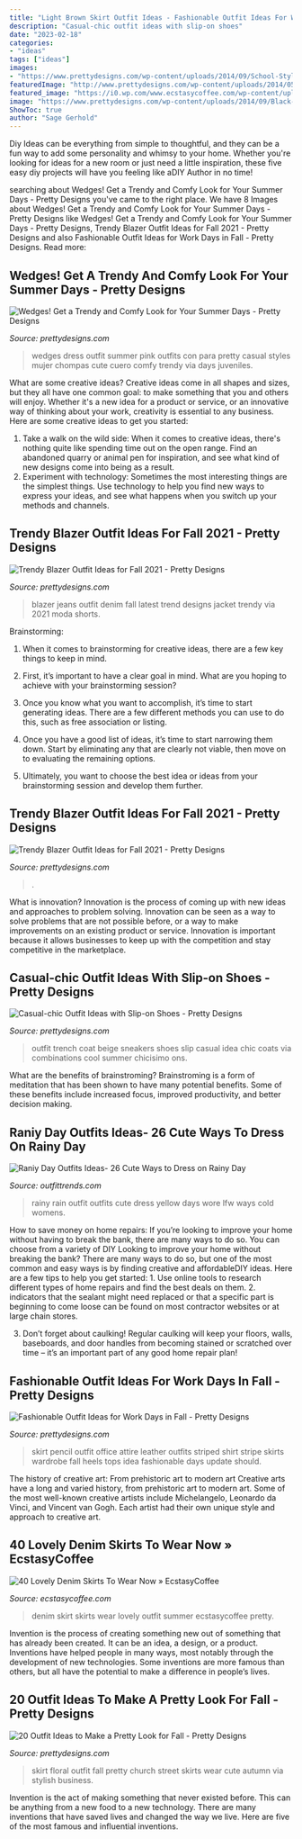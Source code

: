 ```yaml
---
title: "Light Brown Skirt Outfit Ideas - Fashionable Outfit Ideas For Work Days In Fall"
description: "Casual-chic outfit ideas with slip-on shoes"
date: "2023-02-18"
categories:
- "ideas"
tags: ["ideas"]
images:
- "https://www.prettydesigns.com/wp-content/uploads/2014/09/School-Style-Outfit-with-Maroon-Blazer.jpg"
featuredImage: "http://www.prettydesigns.com/wp-content/uploads/2014/05/Beige-Trench-Coat-Outfit-Idea-with-Sneakers.jpg"
featured_image: "https://i0.wp.com/www.ecstasycoffee.com/wp-content/uploads/2016/10/denim-skirt-18.jpg?resize=620%2C931"
image: "https://www.prettydesigns.com/wp-content/uploads/2014/09/Black-Blazer-and-Denim-Jeans.jpg"
ShowToc: true
author: "Sage Gerhold"
---
```



Diy Ideas can be everything from simple to thoughtful, and they can be a fun way to add some personality and whimsy to your home. Whether you're looking for ideas for a new room or just need a little inspiration, these five easy diy projects will have you feeling like aDIY Author in no time!

	

		
searching about Wedges! Get a Trendy and Comfy Look for Your Summer Days - Pretty Designs you've came to the right place. We have 8 Images about Wedges! Get a Trendy and Comfy Look for Your Summer Days - Pretty Designs like Wedges! Get a Trendy and Comfy Look for Your Summer Days - Pretty Designs, Trendy Blazer Outfit Ideas for Fall 2021 - Pretty Designs and also Fashionable Outfit Ideas for Work Days in Fall - Pretty Designs. Read more:
		
    
## Wedges! Get A Trendy And Comfy Look For Your Summer Days - Pretty Designs

<img loading=lazy src="https://www.prettydesigns.com/wp-content/uploads/2014/07/Pink-Dress-Outfit-with-Wedges.jpg" onerror="this.onerror=null;this.src='https://tse4.mm.bing.net/th?id=OIP.u_zXzu-GhadUxZWOlmLk4gHaK2&amp;pid=15.1';" alt="Wedges! Get a Trendy and Comfy Look for Your Summer Days - Pretty Designs">

_Source: prettydesigns.com_

>wedges dress outfit summer pink outfits con para pretty casual styles mujer chompas cute cuero comfy trendy via days juveniles. 

	

What are some creative ideas?
Creative ideas come in all shapes and sizes, but they all have one common goal: to make something that you and others will enjoy. Whether it's a new idea for a product or service, or an innovative way of thinking about your work, creativity is essential to any business. Here are some creative ideas to get you started: 
1. Take a walk on the wild side: When it comes to creative ideas, there's nothing quite like spending time out on the open range. Find an abandoned quarry or animal pen for inspiration, and see what kind of new designs come into being as a result. 
2. Experiment with technology: Sometimes the most interesting things are the simplest things. Use technology to help you find new ways to express your ideas, and see what happens when you switch up your methods and channels. 

    
## Trendy Blazer Outfit Ideas For Fall 2021 - Pretty Designs

<img loading=lazy src="https://www.prettydesigns.com/wp-content/uploads/2014/09/Black-Blazer-and-Denim-Jeans.jpg" onerror="this.onerror=null;this.src='https://tse4.mm.bing.net/th?id=OIP.Qr-lkVmwCuWAy3nZoiUaQgHaK2&amp;pid=15.1';" alt="Trendy Blazer Outfit Ideas for Fall 2021 - Pretty Designs">

_Source: prettydesigns.com_

>blazer jeans outfit denim fall latest trend designs jacket trendy via 2021 moda shorts. 

	

Brainstorming:
1. When it comes to brainstorming for creative ideas, there are a few key things to keep in mind.
2. First, it’s important to have a clear goal in mind. What are you hoping to achieve with your brainstorming session?

3. Once you know what you want to accomplish, it’s time to start generating ideas. There are a few different methods you can use to do this, such as free association or listing.

4. Once you have a good list of ideas, it’s time to start narrowing them down. Start by eliminating any that are clearly not viable, then move on to evaluating the remaining options.

5. Ultimately, you want to choose the best idea or ideas from your brainstorming session and develop them further.

    
## Trendy Blazer Outfit Ideas For Fall 2021 - Pretty Designs

<img loading=lazy src="https://www.prettydesigns.com/wp-content/uploads/2014/09/School-Style-Outfit-with-Maroon-Blazer.jpg" onerror="this.onerror=null;this.src='https://tse3.mm.bing.net/th?id=OIP.NlF6N4YDx_yOTnFpsqrsQAHaK3&amp;pid=15.1';" alt="Trendy Blazer Outfit Ideas for Fall 2021 - Pretty Designs">

_Source: prettydesigns.com_

>. 

	

What is innovation?
Innovation is the process of coming up with new ideas and approaches to problem solving. Innovation can be seen as a way to solve problems that are not possible before, or a way to make improvements on an existing product or service. Innovation is important because it allows businesses to keep up with the competition and stay competitive in the marketplace.

    
## Casual-chic Outfit Ideas With Slip-on Shoes - Pretty Designs

<img loading=lazy src="http://www.prettydesigns.com/wp-content/uploads/2014/05/Beige-Trench-Coat-Outfit-Idea-with-Sneakers.jpg" onerror="this.onerror=null;this.src='https://tse3.mm.bing.net/th?id=OIP.KAFjwTtg4IE5CdlwpKt8SgHaK1&amp;pid=15.1';" alt="Casual-chic Outfit Ideas with Slip-on Shoes - Pretty Designs">

_Source: prettydesigns.com_

>outfit trench coat beige sneakers shoes slip casual idea chic coats via combinations cool summer chicisimo ons. 

	

What are the benefits of brainstroming?
Brainstroming is a form of meditation that has been shown to have many potential benefits. Some of these benefits include increased focus, improved productivity, and better decision making.

    
## Raniy Day Outfits Ideas- 26 Cute Ways To Dress On Rainy Day

<img loading=lazy src="http://www.outfittrends.com/wp-content/uploads/2016/06/rainy-day-3.jpg" onerror="this.onerror=null;this.src='https://tse2.mm.bing.net/th?id=OIP._d6yCA8WLnKS3WlygJTGQwHaLH&amp;pid=15.1';" alt="Raniy Day Outfits Ideas- 26 Cute Ways to Dress on Rainy Day">

_Source: outfittrends.com_

>rainy rain outfit outfits cute dress yellow days wore lfw ways cold womens. 

	

How to save money on home repairs: If you’re looking to improve your home without having to break the bank, there are many ways to do so. You can choose from a variety of DIY
Looking to improve your home without breaking the bank? There are many ways to do so, but one of the most common and easy ways is by finding creative and affordableDIY ideas. Here are a few tips to help you get started: 1. Use online tools to research different types of home repairs and find the best deals on them.
2. indicators that the sealant might need replaced or that a specific part is beginning to come loose can be found on most contractor websites or at large chain stores.

3. Don’t forget about caulking! Regular caulking will keep your floors, walls, baseboards, and door handles from becoming stained or scratched over time – it’s an important part of any good home repair plan! 
    
## Fashionable Outfit Ideas For Work Days In Fall - Pretty Designs

<img loading=lazy src="http://www.prettydesigns.com/wp-content/uploads/2014/07/Black-Pencil-Skirt-Outfit-Idea-with-Stripe-Tops.jpg" onerror="this.onerror=null;this.src='https://tse4.mm.bing.net/th?id=OIP.77xaoUtqXU25c9I5V5l51AHaK3&amp;pid=15.1';" alt="Fashionable Outfit Ideas for Work Days in Fall - Pretty Designs">

_Source: prettydesigns.com_

>skirt pencil outfit office attire leather outfits striped shirt stripe skirts wardrobe fall heels tops idea fashionable days update should. 

	

The history of creative art: From prehistoric art to modern art
Creative arts have a long and varied history, from prehistoric art to modern art. Some of the most well-known creative artists include Michelangelo, Leonardo da Vinci, and Vincent van Gogh. Each artist had their own unique style and approach to creative art.

    
## 40 Lovely Denim Skirts To Wear Now » EcstasyCoffee

<img loading=lazy src="https://i0.wp.com/www.ecstasycoffee.com/wp-content/uploads/2016/10/denim-skirt-18.jpg?resize=620%2C931" onerror="this.onerror=null;this.src='https://tse3.mm.bing.net/th?id=OIP.d_9SUP-ye4dvxEILP1pGZwHaLH&amp;pid=15.1';" alt="40 Lovely Denim Skirts To Wear Now » EcstasyCoffee">

_Source: ecstasycoffee.com_

>denim skirt skirts wear lovely outfit summer ecstasycoffee pretty. 

	

Invention is the process of creating something new out of something that has already been created. It can be an idea, a design, or a product. Inventions have helped people in many ways, most notably through the development of new technologies. Some inventions are more famous than others, but all have the potential to make a difference in people’s lives.

    
## 20 Outfit Ideas To Make A Pretty Look For Fall - Pretty Designs

<img loading=lazy src="http://www.prettydesigns.com/wp-content/uploads/2016/10/Black-Top-and-Floral-Skirt.jpg" onerror="this.onerror=null;this.src='https://tse3.mm.bing.net/th?id=OIP.ygnNdwf-7U-eHc9xKU8VgwHaQ-&amp;pid=15.1';" alt="20 Outfit Ideas to Make a Pretty Look for Fall - Pretty Designs">

_Source: prettydesigns.com_

>skirt floral outfit fall pretty church street skirts wear cute autumn via stylish business. 

	

Invention is the act of making something that never existed before. This can be anything from a new food to a new technology. There are many inventions that have saved lives and changed the way we live. Here are five of the most famous and influential inventions.

